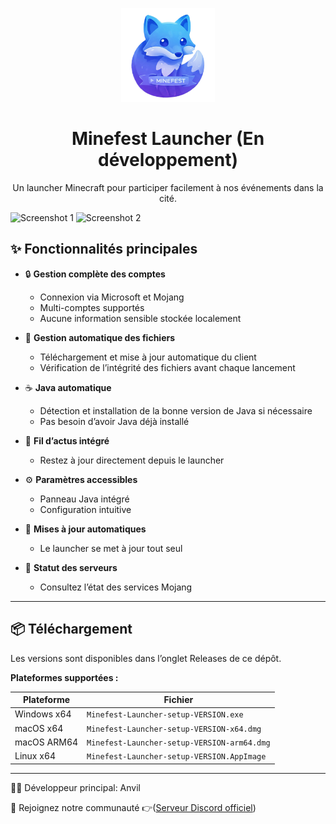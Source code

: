 <p align="center"><img src="./app/assets/images/SealCircle.png" width="150px" height="150px" alt="Minefest"></p>

<h1 align="center">Minefest Launcher (En développement)</h1>

<p align="center">Un launcher Minecraft pour participer facilement à nos événements dans la cité.</p>

![Screenshot 1](https://i.imgur.com/6o7SmH6.png)
![Screenshot 2](https://i.imgur.com/x3B34n1.png)

## ✨ Fonctionnalités principales

* 🔒 **Gestion complète des comptes**
  * Connexion via Microsoft et Mojang
  * Multi-comptes supportés
  * Aucune information sensible stockée localement

* 📂 **Gestion automatique des fichiers**
  * Téléchargement et mise à jour automatique du client
  * Vérification de l’intégrité des fichiers avant chaque lancement

* ☕ **Java automatique**
  * Détection et installation de la bonne version de Java si nécessaire
  * Pas besoin d’avoir Java déjà installé

* 📰 **Fil d’actus intégré**
  * Restez à jour directement depuis le launcher

* ⚙️ **Paramètres accessibles**
  * Panneau Java intégré
  * Configuration intuitive

* 🔁 **Mises à jour automatiques**
  * Le launcher se met à jour tout seul

* 🧭 **Statut des serveurs**
  * Consultez l’état des services Mojang

---

## 📦 Téléchargement

Les versions sont disponibles dans l’onglet Releases de ce dépôt.

**Plateformes supportées :**

| Plateforme     | Fichier                                 |
|----------------|-----------------------------------------|
| Windows x64    | `Minefest-Launcher-setup-VERSION.exe`   |
| macOS x64      | `Minefest-Launcher-setup-VERSION-x64.dmg` |
| macOS ARM64    | `Minefest-Launcher-setup-VERSION-arm64.dmg` |
| Linux x64      | `Minefest-Launcher-setup-VERSION.AppImage` |

---
 👨‍🔧 Développeur principal:
Anvil

📢 Rejoignez notre communauté
👉([Serveur Discord officiel](https://discord.com/invite/TjgJmMzsKu))
